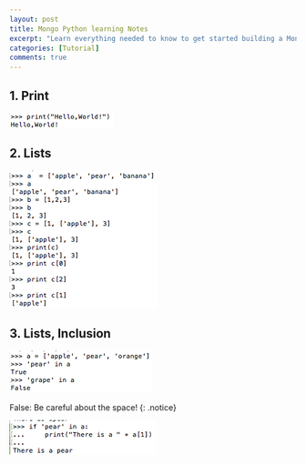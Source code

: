 ```yaml
---
layout: post
title: Mongo Python learning Notes
excerpt: "Learn everything needed to know to get started building a MongoDB-based app and including a brief Python introduction"
categories: [Tutorial]
comments: true
---
```

## **1. Print**

![Image1](img/mongo1.png)

## **2. Lists**

![Image2](/img/mongo2.png)

## **3. Lists, Inclusion**

![Image3](/img/mongo3.png)

False: Be careful about the space!
{: .notice}

![Image4](/img/mongo4.png)

